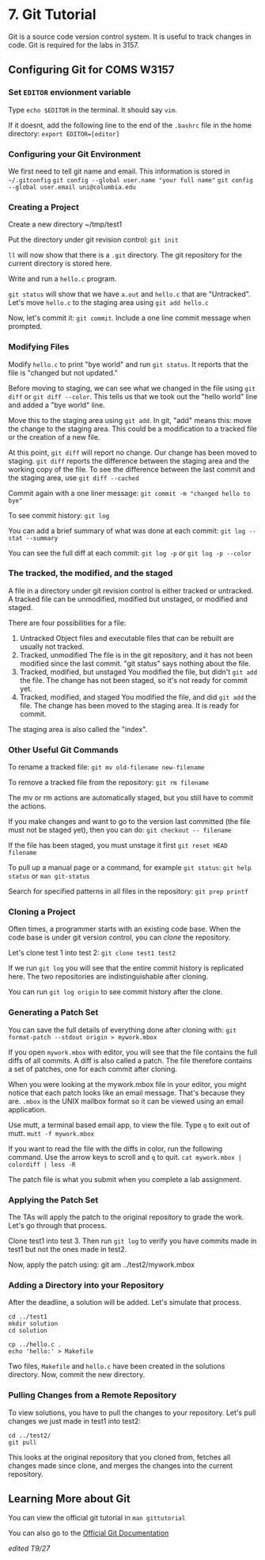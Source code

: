 # 7. Git Tutorial

Git is a source code version control system. It is useful to track changes in code.
Git is required for the labs in 3157.

## Configuring Git for COMS W3157

### Set `EDITOR` envionment variable

Type `echo $EDITOR` in the terminal. It should say `vim`. 

If it doesnt, add the following line to the end of the `.bashrc` file in the home directory:
`export EDITOR=[editor]`

### Configuring your Git Environment

We first need to tell git name and email. This information is stored in `~/.gitconfig`
    `git config --global user.name "your full name"`
    `git config --global user.email uni@columbia.edu`
    
### Creating a Project

Create a new directory ~/tmp/test1

Put the directory under git revision control:
    `git init`

`ll` will now show that there is a `.git` directory. The git repository for the current directory is stored here. 

Write and run a `hello.c` program.

`git status` will show that we have `a.out` and `hello.c` that are "Untracked". Let's move `hello.c` to the staging area using `git add hello.c`

Now, let's commit it: `git commit`. Include a one line commit message when prompted.

### Modifying Files

Modify `hello.c` to print "bye world" and run `git status`. It reports that the file is "changed but not updated." 

Before moving to staging, we can see what we changed in the file using `git diff` or `git diff --color`. 
This tells us that we took out the "hello world" line and added a "bye world" line. 

Move this to the staging area using `git add`. In git, "add" means this: move the change to the staging area. This could be a modification to a tracked file or the creation of a new file.

At this point, `git diff` will report no change. Our change has been moved to staging. `git diff` reports the difference between the staging area and the working copy of the file. To see the difference between the last commit and the staging area, use `git diff --cached`

Commit again with a one liner message: `git commit -m "changed hello to bye"`

To see commit history: `git log`

You can add a brief summary of what was done at each commit: `git log --stat --summary`

You can see the full diff at each commit: `git log -p` or `git log -p --color`

### The tracked, the modified, and the staged

A file in a directory under git revision control is either tracked or untracked. A tracked file can be unmodified, modified but unstaged, or modified and staged. 

There are four possibilities for a file: 

1. Untracked
    Object files and executable files that can be rebuilt are usually not tracked.
2. Tracked, unmodified
    The file is in the git repository, and it has not been modified since the last commit. "git status" says nothing about the file.
3. Tracked, modified, but unstaged
    You modified the file, but didn't `git add` the file. The change has not been staged, so it's not ready for commit yet.
4. Tracked, modified, and staged
    You modified the file, and did `git add` the file. The change has been moved to the staging area. It is ready for commit.
    
The staging area is also called the "index".

### Other Useful Git Commands

To rename a tracked file: `git mv old-filename new-filename`

To remove a tracked file from the repository: `git rm filename`

The mv or rm actions are automatically staged, but you still have to commit the actions.

If you make changes and want to go to the version last committed (the file must not be staged yet), then you can do: `git checkout -- filename`

If the file has been staged, you must unstage it first `git reset HEAD filename`

To pull up a manual page or a command, for example `git status`:
    `git help status` or
    `man git-status`

Search for specified patterns in all files in the repository: `git prep printf`

### Cloning a Project

Often times, a programmer starts with an existing code base. When the code base is under git version control, you can *clone* the repository.

Let's clone test 1 into test 2: `git clone test1 test2`

If we run `git log` you will see that the entire commit history is replicated here. The two repositories are indistinguishable after cloning.

You can run `git log origin` to see commit history after the clone.

### Generating a Patch Set

You can save the full details of everything done after cloning with: `git format-patch --stdout origin > mywork.mbox`

If you open `mywork.mbox` with editor, you will see that the file contains the full diffs of all commits. A diff is also called a patch. The file therefore contains a set of patches, one for each commit after cloning.

When you were looking at the mywork.mbox file in your editor, you might notice that each patch looks like an email message. That's because they are. `.mbox` is the UNIX mailbox format so it can be viewed using an email application. 

Use mutt, a terminal based email app, to view the file. Type `q` to exit out of mutt.
    `mutt -f mywork.mbox`
    
If you want to read the file with the diffs in color, run the following command. Use the arrow keys to scroll and `q` to quit. 
    `cat mywork.mbox | colordiff | less -R`
    
The patch file is what you submit when you complete a lab assignment. 

### Applying the Patch Set

The TAs will apply the patch to the original repository to grade the work. Let's go through that process.

Clone test1 into test 3. Then run `git log` to verify you have commits made in test1 but not the ones made in test2. 

Now, apply the patch using: git am ../test2/mywork.mbox

### Adding a Directory into your Repository

After the deadline, a solution will be added. Let's simulate that process. 

```
cd ../test1
mkdir solution
cd solution

cp ../hello.c .
echo 'hello:' > Makefile
```

Two files, `Makefile` and `hello.c` have been created in the solutions directory.
Now, commit the new directory.

### Pulling Changes from a Remote Repository

To view solutions, you have to pull the changes to your repository. Let's pull changes we just made in test1 into test2:

    cd ../test2/
    git pull

This looks at the original repository that you cloned from, fetches all changes made since clone, and merges the changes into the current repository.

## Learning More about Git

You can view the official git tutorial in `man gittutorial`

You can also go to the [Official Git Documentation](http://git-scm.com/documentation)

*edited T9/27*
